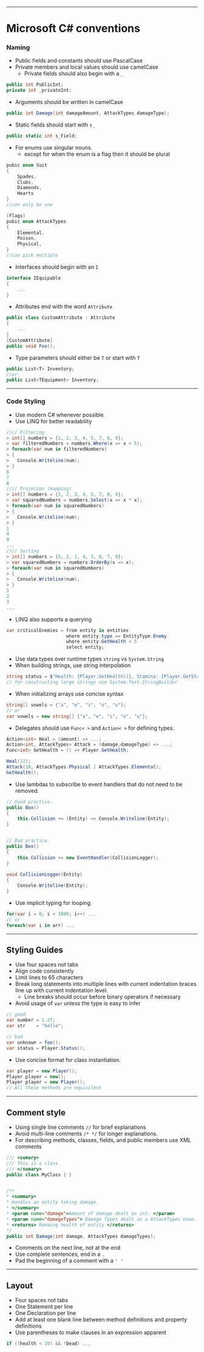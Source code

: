 ----
# Microsoft C# conventions
### Naming
- Public fields and constants should use PascalCase
- Private members and local values should use camelCase
	- Private fields should also begin with a `_`
```c#
public int PublicInt;
private int _privateInt;
```

- Arguments should be written in camelCase
```c#
public int Damage(int damageAmount, AttackTypes damageType);
```

- Static fields should start with `s_`
```c#
public static int s_Field;
```

- For enums use singular nouns.
	- except for when the enum is a flag then it should be plural
```c#
pubic enum Suit 
{
	Spades,
	Clubs,
	Diamonds,
	Hearts
}
//can only be one

[Flags]
pubic enum AttackTypes
{
	Elemental,
	Poison,
	Physical,
}
//can pick multiple
```

- Interfaces should begin with an `I` 
```c#   
interface IEquipable
{
	...
}
```

- Attributes end with the word `Attribute` 
```c#   
public class CustomAttribute : Attribute
{
	...
}
[CustomAttribute]
public void Foo();
```

- Type parameters should either be `T` or start with `T`
```c#
public List<T> Inventory;
//or
public List<TEquipment> Inventory;
```

-----

### Code Styling
- Use modern C# whenever possible
- Use LINQ for better readability
```c#
//// Filtering
> int[] numbers = {1, 2, 3, 4, 5, 7, 8, 9};
> var filteredNumbers = numbers.Where(x => x > 5);
> foreach(var num in filteredNumbers)
> {
> 	Console.Writeline(num);
> }
6
7
8
//// Projetion (mapping)
> int[] numbers = {1, 2, 3, 4, 5, 7, 8, 9};
> var squaredNumbers = numbers.Select(x => x * x);
> foreach(var num in squaredNumbers)
> {
> 	Console.Writeline(num);
> }
1
4
9
...
//// Sorting
> int[] numbers = {5, 2, 1, 4, 3, 8, 7, 9};
> var squaredNumbers = numbers.OrderBy(x => x);
> foreach(var num in squaredNumbers)
> {
> 	Console.Writeline(num);
> }
1
2
3
...
```
- LINQ also supports a querying
```c#
var criticalEnemies = from entity in entities
					  where entity.type == EntityType.Enemy
					  where entity.GetHealth < 5
					  select entity;
```

- Use data types over runtime types `string` vs `System.String`
- When building strings, use string interpolation
```c#
string status = $"Health: {Player.GetHealth()}, Stamina: {Player.GetStamina()}";
// for constructing large strings use System.Text.StringBuilder
```

- When initializing arrays use concise syntax
```c#
string[] vowels = {"a", "e", "i", "o", "u"};
// or
var vowels = new string[] {"a", "e", "i", "o", "u"};
```

- Delegates should use `Func< >` and `Action< >` for defining types.
```c#
Action<int> Heal = (amount) => ...;
Action<int, AttackTypes> Attack = (damage,damageType) => ...;
Func<int> GetHealth = () => Player.GetHealth;

Heal(12);
Attack(10, AttackTypes.Physical | AttackTypes.Elemental);
GetHealth();
```

- Use lambdas to subscribe to event handlers that do not need to be removed.
```c#
// Good practice. 
public Box()
{
	this.Collision += (Entity) => Console.Writeline(Entity);
}


// Bad practice.
public Box()
{
	this.Collision += new EventHandler(CollisionLogger);
}

void CollisionLogger(Entity)
{
	Console.Writeline(Entity);
}
```

- Use implicit typing for looping
```c#
for(var i = 0; i < 1000; i++) ...
// or 
foreach(var i in arr) ...
```

-------
## Styling Guides
- Use four spaces not tabs
- Align code consistently
- Limit lines to 65 characters
- Break long statements into multiple lines with current indentation braces line up with current indentation level.
	- Line breaks should occur before binary operators if necessary
- Avoid usage of `var` unless the type is easy to infer
```c#
// good
var number = 1.2f;
var str    = "hello";

// bad
var unknown = foo();
var status = Player.Status();
```

 - Use concise format for class instantiation.
```c#
var player = new Player();
Player player = new();
Player player = new Player();
// All these methods are equivilent
```
-----
## Comment style
- Using single line comments `//` for brief explanations
- Avoid multi-line comments `/* */` for longer explanations.
- For describing methods, classes, fields, and public members use XML comments
```c#
/// <sumary>
/// This is a class.
/// </sumary>
public class MyClass { }


/** 
* <summary>
* Handles an entity taking damage.
* </summary>
* <param name="damage">Amount of damage dealt as int. </param>
* <param name="damageTypes"> Damage Types dealt as a AttackTypes enum. </param>
* <returns> Remaing health of entity </returns>
*/
public int Damage(int damage, AttackTypes damageTypes);
```
- Comments on the next line, not at the end
- Use complete sentences, end in a `.`
- Pad the beginning of a comment with a `' '`

-----

## Layout
- Four spaces not tabs
- One Statement per line
- One Declaration per line
- Add at least one blank line between method definitions and property definitions
- Use parentheses to make clauses in an expression apparent
```c#
if ((health < 10) && !Dead) ...
```